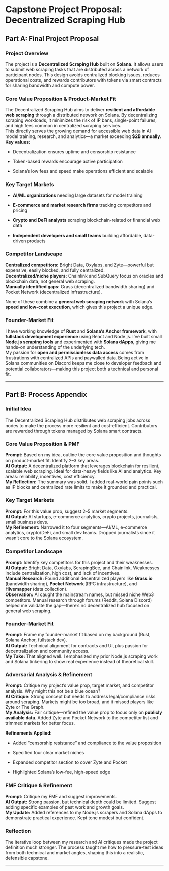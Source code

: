 
# Capstone Project Proposal: Decentralized Scraping Hub

## Part A: Final Project Proposal

### Project Overview

The project is a **Decentralized Scraping Hub** built on **Solana**. It allows users to submit web scraping tasks that are distributed across a network of participant nodes. This design avoids centralized blocking issues, reduces operational costs, and rewards contributors with tokens via smart contracts for sharing bandwidth and compute power.

### Core Value Proposition & Product-Market Fit

The Decentralized Scraping Hub aims to deliver **resilient and affordable web scraping** through a distributed network on Solana. By decentralizing scraping workloads, it minimizes the risk of IP bans, single-point failures, and high fees common in centralized scraping services.  
This directly serves the growing demand for accessible web data in AI model training, research, and analytics—a market exceeding **$2B annually**.  
**Key values:**

- Decentralization ensures uptime and censorship resistance
    
- Token-based rewards encourage active participation
    
- Solana’s low fees and speed make operations efficient and scalable
    

### Key Target Markets

- **AI/ML organizations** needing large datasets for model training
    
- **E-commerce and market research firms** tracking competitors and pricing
    
- **Crypto and DeFi analysts** scraping blockchain-related or financial web data
    
- **Independent developers and small teams** building affordable, data-driven products
    

### Competitor Landscape

**Centralized competitors:** Bright Data, Oxylabs, and Zyte—powerful but expensive, easily blocked, and fully centralized.  
**Decentralized/niche players:** Chainlink and SubQuery focus on oracles and blockchain data, not general web scraping.  
**Manually identified gaps:** Grass (decentralized bandwidth sharing) and Pocket Network (decentralized infrastructure).

None of these combine a **general web scraping network** with Solana’s **speed and low-cost execution**, which gives this project a unique edge.

### Founder-Market Fit

I have working knowledge of **Rust** and **Solana’s Anchor framework**, with **fullstack development experience** using React and Node.js. I’ve built small **Node.js scraping tools** and experimented with **Solana dApps**, giving me hands-on understanding of the underlying tech.  
My passion for **open and permissionless data access** comes from frustrations with centralized APIs and paywalled data. Being active in Solana communities on Discord keeps me close to developer feedback and potential collaborators—making this project both a technical and personal fit.

---

## Part B: Process Appendix

### Initial Idea

The Decentralized Scraping Hub distributes web scraping jobs across nodes to make the process more resilient and cost-efficient. Contributors are rewarded through tokens managed by Solana smart contracts.

### Core Value Proposition & PMF

**Prompt:** Based on my idea, outline the core value proposition and thoughts on product-market fit. Identify 2–3 key areas.  
**AI Output:** A decentralized platform that leverages blockchain for resilient, scalable web scraping. Ideal for data-heavy fields like AI and analytics. Key areas: reliability, incentives, cost efficiency.  
**My Reflection:** The summary was solid. I added real-world pain points such as IP blocks and centralized rate limits to make it grounded and practical.

### Key Target Markets

**Prompt:** For this value prop, suggest 2–5 market segments.  
**AI Output:** AI startups, e-commerce analytics, crypto projects, journalists, small business devs.  
**My Refinement:** Narrowed it to four segments—AI/ML, e-commerce analytics, crypto/DeFi, and small dev teams. Dropped journalists since it wasn’t core to the Solana ecosystem.

### Competitor Landscape

**Prompt:** Identify key competitors for this project and their weaknesses.  
**AI Output:** Bright Data, Oxylabs, ScrapingBee, and Chainlink. Weaknesses include centralization, high cost, and lack of incentives.  
**Manual Research:** Found additional decentralized players like **Grass.io** (bandwidth sharing), **Pocket Network** (RPC infrastructure), and **Hivemapper** (data collection).  
**Observation:** AI caught the mainstream names, but missed niche Web3 competitors. Manual research through forums (Reddit, Solana Discord) helped me validate the gap—there’s no decentralized hub focused on general web scraping.

### Founder-Market Fit

**Prompt:** Frame my founder-market fit based on my background (Rust, Solana Anchor, fullstack dev).  
**AI Output:** Technical alignment for contracts and UI, plus passion for decentralization and community access.  
**My Take:** That aligned well. I emphasized my prior Node.js scraping work and Solana tinkering to show real experience instead of theoretical skill.

### Adversarial Analysis & Refinement

**Prompt:** Critique my project’s value prop, target market, and competitor analysis. Why might this not be a blue ocean?  
**AI Critique:** Strong concept but needs to address legal/compliance risks around scraping. Markets might be too broad, and it missed players like Zyte or The Graph.  
**My Analysis:** Fair critique—refined the value prop to focus only on **publicly available data**. Added Zyte and Pocket Network to the competitor list and trimmed markets for better focus.

**Refinements Applied:**

- Added “censorship resistance” and compliance to the value proposition
    
- Specified four clear market niches
    
- Expanded competitor section to cover Zyte and Pocket
    
- Highlighted Solana’s low-fee, high-speed edge
    

### FMF Critique & Refinement

**Prompt:** Critique my FMF and suggest improvements.  
**AI Output:** Strong passion, but technical depth could be limited. Suggest adding specific examples of past work and growth goals.  
**My Update:** Added references to my Node.js scrapers and Solana dApps to demonstrate practical experience. Kept tone modest but confident.

### Reflection

The iterative loop between my research and AI critiques made the project definition much stronger. The process taught me how to pressure-test ideas from both technical and market angles, shaping this into a realistic, defensible capstone.

---
